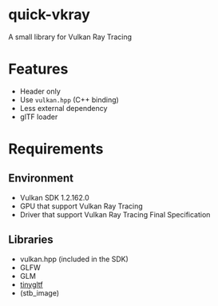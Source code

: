 # quick-vkray

A small library for Vulkan Ray Tracing

# Features

-   Header only
-   Use `vulkan.hpp` (C++ binding)
-   Less external dependency
-   glTF loader

# Requirements

## Environment

-   Vulkan SDK 1.2.162.0
-   GPU that support Vulkan Ray Tracing
-   Driver that support Vulkan Ray Tracing Final Specification

## Libraries

-   vulkan.hpp (included in the SDK)
-   GLFW
-   GLM
-   [tinygltf](https://github.com/syoyo/tinygltf)
-   (stb_image)
